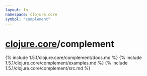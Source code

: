 ```yaml
---
layout: fn
namespace: clojure.core
symbol: "complement"
---
```


# [clojure.core](../)/complement

{% include 1.5.1/clojure.core/complement/docs.md %}
{% include 1.5.1/clojure.core/complement/examples.md %}
{% include 1.5.1/clojure.core/complement/src.md %}

